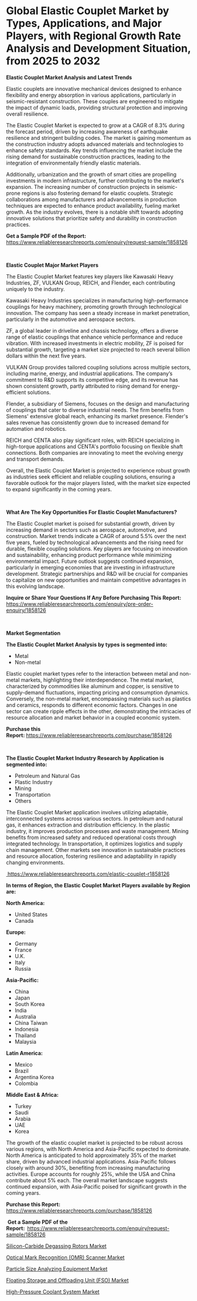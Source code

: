 <p><h1>Global Elastic Couplet Market by Types, Applications, and Major Players, with Regional Growth Rate Analysis and Development Situation, from 2025 to 2032</h1></p><p><strong>Elastic Couplet Market Analysis and Latest Trends</strong></p>
<p><p>Elastic couplets are innovative mechanical devices designed to enhance flexibility and energy absorption in various applications, particularly in seismic-resistant construction. These couples are engineered to mitigate the impact of dynamic loads, providing structural protection and improving overall resilience. </p><p>The Elastic Couplet Market is expected to grow at a CAGR of 8.3% during the forecast period, driven by increasing awareness of earthquake resilience and stringent building codes. The market is gaining momentum as the construction industry adopts advanced materials and technologies to enhance safety standards. Key trends influencing the market include the rising demand for sustainable construction practices, leading to the integration of environmentally friendly elastic materials. </p><p>Additionally, urbanization and the growth of smart cities are propelling investments in modern infrastructure, further contributing to the market's expansion. The increasing number of construction projects in seismic-prone regions is also fostering demand for elastic couplets. Strategic collaborations among manufacturers and advancements in production techniques are expected to enhance product availability, fueling market growth. As the industry evolves, there is a notable shift towards adopting innovative solutions that prioritize safety and durability in construction practices.</p></p>
<p><strong>Get a Sample PDF of the Report:&nbsp;</strong> <a href="https://www.reliableresearchreports.com/enquiry/request-sample/1858126?utm_campaign=7&utm_medium=2&utm_source=Github&utm_content=ia&utm_term=12042025&utm_id=elastic-couplet">https://www.reliableresearchreports.com/enquiry/request-sample/1858126</a></p>
<p>&nbsp;</p>
<p><strong>Elastic Couplet Major Market Players</strong></p>
<p><p>The Elastic Couplet Market features key players like Kawasaki Heavy Industries, ZF, VULKAN Group, REICH, and Flender, each contributing uniquely to the industry. </p><p>Kawasaki Heavy Industries specializes in manufacturing high-performance couplings for heavy machinery, promoting growth through technological innovation. The company has seen a steady increase in market penetration, particularly in the automotive and aerospace sectors.</p><p>ZF, a global leader in driveline and chassis technology, offers a diverse range of elastic couplings that enhance vehicle performance and reduce vibration. With increased investments in electric mobility, ZF is poised for substantial growth, targeting a market size projected to reach several billion dollars within the next five years.</p><p>VULKAN Group provides tailored coupling solutions across multiple sectors, including marine, energy, and industrial applications. The company’s commitment to R&D supports its competitive edge, and its revenue has shown consistent growth, partly attributed to rising demand for energy-efficient solutions.</p><p>Flender, a subsidiary of Siemens, focuses on the design and manufacturing of couplings that cater to diverse industrial needs. The firm benefits from Siemens' extensive global reach, enhancing its market presence. Flender's sales revenue has consistently grown due to increased demand for automation and robotics.</p><p>REICH and CENTA also play significant roles, with REICH specializing in high-torque applications and CENTA's portfolio focusing on flexible shaft connections. Both companies are innovating to meet the evolving energy and transport demands.</p><p>Overall, the Elastic Couplet Market is projected to experience robust growth as industries seek efficient and reliable coupling solutions, ensuring a favorable outlook for the major players listed, with the market size expected to expand significantly in the coming years.</p></p>
<p>&nbsp;</p>
<p><strong>What Are The Key Opportunities For Elastic Couplet Manufacturers?</strong></p>
<p><p>The Elastic Couplet market is poised for substantial growth, driven by increasing demand in sectors such as aerospace, automotive, and construction. Market trends indicate a CAGR of around 5.5% over the next five years, fueled by technological advancements and the rising need for durable, flexible coupling solutions. Key players are focusing on innovation and sustainability, enhancing product performance while minimizing environmental impact. Future outlook suggests continued expansion, particularly in emerging economies that are investing in infrastructure development. Strategic partnerships and R&D will be crucial for companies to capitalize on new opportunities and maintain competitive advantages in this evolving landscape.</p></p>
<p><strong>Inquire or Share Your Questions If Any Before Purchasing This Report:</strong> <a href="https://www.reliableresearchreports.com/enquiry/pre-order-enquiry/1858126?utm_campaign=7&utm_medium=2&utm_source=Github&utm_content=ia&utm_term=12042025&utm_id=elastic-couplet">https://www.reliableresearchreports.com/enquiry/pre-order-enquiry/1858126</a></p>
<p>&nbsp;</p>
<p><strong>Market Segmentation</strong></p>
<p><strong>The Elastic Couplet Market Analysis by types is segmented into:</strong></p>
<p><ul><li>Metal</li><li>Non-metal</li></ul></p>
<p><p>Elastic couplet market types refer to the interaction between metal and non-metal markets, highlighting their interdependence. The metal market, characterized by commodities like aluminum and copper, is sensitive to supply-demand fluctuations, impacting pricing and consumption dynamics. Conversely, the non-metal market, encompassing materials such as plastics and ceramics, responds to different economic factors. Changes in one sector can create ripple effects in the other, demonstrating the intricacies of resource allocation and market behavior in a coupled economic system.</p></p>
<p><strong>Purchase this Report:&nbsp;</strong><a href="https://www.reliableresearchreports.com/purchase/1858126?utm_campaign=7&utm_medium=2&utm_source=Github&utm_content=ia&utm_term=12042025&utm_id=elastic-couplet">https://www.reliableresearchreports.com/purchase/1858126</a></p>
<p>&nbsp;</p>
<p><strong>The Elastic Couplet Market Industry Research by Application is segmented into:</strong></p>
<p><ul><li>Petroleum and Natural Gas</li><li>Plastic Industry</li><li>Mining</li><li>Transportation</li><li>Others</li></ul></p>
<p><p>The Elastic Couplet Market application involves utilizing adaptable, interconnected systems across various sectors. In petroleum and natural gas, it enhances extraction and distribution efficiency. In the plastic industry, it improves production processes and waste management. Mining benefits from increased safety and reduced operational costs through integrated technology. In transportation, it optimizes logistics and supply chain management. Other markets see innovation in sustainable practices and resource allocation, fostering resilience and adaptability in rapidly changing environments.</p></p>
<p><a href="https://www.reliableresearchreports.com/elastic-couplet-r1858126?utm_campaign=7&utm_medium=2&utm_source=Github&utm_content=ia&utm_term=12042025&utm_id=elastic-couplet">&nbsp;https://www.reliableresearchreports.com/elastic-couplet-r1858126</a></p>
<p><strong>In terms of Region, the Elastic Couplet Market Players available by Region are:</strong></p>
<p>
    <p> <strong> North America: </strong>
        <ul>
            <li>United States</li>
            <li>Canada</li>
        </ul>
        </p> 
    <p> <strong> Europe: </strong>
        <ul>
            <li>Germany</li>
            <li>France</li>
            <li>U.K.</li>
            <li>Italy</li>
            <li>Russia</li>
        </ul>
        </p> 
    <p> <strong> Asia-Pacific: </strong>
        <ul>
            <li>China</li>
            <li>Japan</li>
            <li>South Korea</li>
            <li>India</li>
            <li>Australia</li>
            <li>China Taiwan</li>
            <li>Indonesia</li>
            <li>Thailand</li>
            <li>Malaysia</li>
        </ul>
        </p> 
    <p> <strong> Latin America: </strong>
        <ul>
            <li>Mexico</li>
            <li>Brazil</li>
            <li>Argentina Korea</li>
            <li>Colombia</li>
        </ul>
        </p> 
    <p> <strong> Middle East & Africa: </strong>
        <ul>
            <li>Turkey</li>
            <li>Saudi</li>
            <li>Arabia</li>
            <li>UAE</li>
            <li>Korea</li>
        </ul>
    </p>
    </p>
<p><p>The growth of the elastic couplet market is projected to be robust across various regions, with North America and Asia-Pacific expected to dominate. North America is anticipated to hold approximately 35% of the market share, driven by advanced industrial applications. Asia-Pacific follows closely with around 30%, benefiting from increasing manufacturing activities. Europe accounts for roughly 25%, while the USA and China contribute about 5% each. The overall market landscape suggests continued expansion, with Asia-Pacific poised for significant growth in the coming years.</p></p>
<p><strong>Purchase this Report: </strong><a href="https://www.reliableresearchreports.com/purchase/1858126?utm_campaign=7&utm_medium=2&utm_source=Github&utm_content=ia&utm_term=12042025&utm_id=elastic-couplet">https://www.reliableresearchreports.com/purchase/1858126</a></p>
<p>&nbsp;<strong>Get a Sample PDF of the Report:&nbsp;&nbsp;</strong><a href="https://www.reliableresearchreports.com/enquiry/request-sample/1858126?utm_campaign=7&utm_medium=2&utm_source=Github&utm_content=ia&utm_term=12042025&utm_id=elastic-couplet">https://www.reliableresearchreports.com/enquiry/request-sample/1858126</a></p>
<p><strong></strong></p>
<p><p><a href="https://github.com/joubehobock75/Market-Research-Report-List-1/blob/main/silicon-carbide-degassing-rotors-market.md?utm_campaign=7&utm_medium=2&utm_source=Github&utm_content=ia&utm_term=12042025&utm_id=elastic-couplet">Silicon-Carbide Degassing Rotors Market</a></p><p><a href="https://github.com/gasiorgary79/Market-Research-Report-List-1/blob/main/optical-mark-recognition-omr-scanner-market.md?utm_campaign=7&utm_medium=2&utm_source=Github&utm_content=ia&utm_term=12042025&utm_id=elastic-couplet">Optical Mark Recognition (OMR) Scanner Market</a></p><p><a href="https://github.com/supashcriana/Market-Research-Report-List-1/blob/main/particle-size-analyzing-equipment-market.md?utm_campaign=7&utm_medium=2&utm_source=Github&utm_content=ia&utm_term=12042025&utm_id=elastic-couplet">Particle Size Analyzing Equipment Market</a></p><p><a href="https://github.com/vigatoimrene04/Market-Research-Report-List-1/blob/main/floating-storage-and-offloading-unit-fso-market.md?utm_campaign=7&utm_medium=2&utm_source=Github&utm_content=ia&utm_term=12042025&utm_id=elastic-couplet">Floating Storage and Offloading Unit (FSO) Market</a></p><p><a href="https://github.com/ozolsgasko02/Market-Research-Report-List-1/blob/main/high-pressure-coolant-system-market.md?utm_campaign=7&utm_medium=2&utm_source=Github&utm_content=ia&utm_term=12042025&utm_id=elastic-couplet">High-Pressure Coolant System Market</a></p></p>